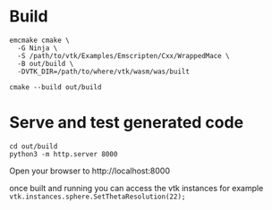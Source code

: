 # Build

```
emcmake cmake \
  -G Ninja \
  -S /path/to/vtk/Examples/Emscripten/Cxx/WrappedMace \
  -B out/build \
  -DVTK_DIR=/path/to/where/vtk/wasm/was/built

cmake --build out/build
```

# Serve and test generated code

```
cd out/build
python3 -m http.server 8000
```

Open your browser to http://localhost:8000

once built and running you can access the vtk instances for example ```vtk.instances.sphere.SetThetaResolution(22);```
